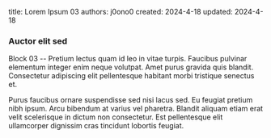 title:   Lorem Ipsum 03
authors: j0ono0
created:    2024-4-18
updated:   2024-4-18

### Auctor elit sed

Block 03 -- Pretium lectus quam id leo in vitae turpis. Faucibus pulvinar elementum integer enim neque volutpat. Amet purus gravida quis blandit. Consectetur adipiscing elit pellentesque habitant morbi tristique senectus et. 

Purus faucibus ornare suspendisse sed nisi lacus sed. Eu feugiat pretium nibh ipsum. Arcu bibendum at varius vel pharetra. Blandit aliquam etiam erat velit scelerisque in dictum non consectetur. Est pellentesque elit ullamcorper dignissim cras tincidunt lobortis feugiat.